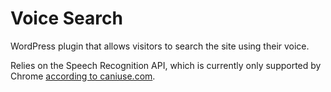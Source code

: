 # Voice Search

WordPress plugin that allows visitors to search the site using their voice.

Relies on the Speech Recognition API, which is currently only supported by Chrome [according to caniuse.com](https://caniuse.com/speech-recognition).
